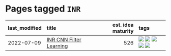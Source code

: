# Pages tagged `INR`

|last_modified|title|est. idea maturity|tags
|:---|:---|---:|:---|
|2022-07-09|[INR CNN Filter Learning](../INR_CNN_filter_learning.md)|526|[![](https://img.shields.io/badge/tag-CNN-7064e0)](../tags/CNN.md) [![](https://img.shields.io/badge/tag-INR-6819c6)](../tags/INR.md) [![](https://img.shields.io/badge/tag-deep_learning-11772b)](../tags/deep_learning.md) [![](https://img.shields.io/badge/tag-experimental-c4c41f)](../tags/experimental.md) [![](https://img.shields.io/badge/tag-filter_learning-5fba1d)](../tags/filter_learning.md)|